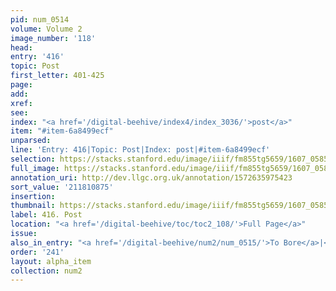 ```yaml
---
pid: num_0514
volume: Volume 2
image_number: '118'
head:
entry: '416'
topic: Post
first_letter: 401-425
page:
add:
xref:
see:
index: "<a href='/digital-beehive/index4/index_3036/'>post</a>"
item: "#item-6a8499ecf"
unparsed:
line: 'Entry: 416|Topic: Post|Index: post|#item-6a8499ecf'
selection: https://stacks.stanford.edu/image/iiif/fm855tg5659/1607_0585/901,875,2855,276/full/0/default.jpg
full_image: https://stacks.stanford.edu/image/iiif/fm855tg5659/1607_0585/full/full/0/default.jpg
annotation_uri: http://dev.llgc.org.uk/annotation/1572635975423
sort_value: '211810875'
insertion:
thumbnail: https://stacks.stanford.edu/image/iiif/fm855tg5659/1607_0585/901,875,600,180/250,/0/default.jpg
label: 416. Post
location: "<a href='/digital-beehive/toc/toc2_108/'>Full Page</a>"
issue:
also_in_entry: "<a href='/digital-beehive/num2/num_0515/'>To Bore</a>|<a href='/digital-beehive/num2/num_0516/'>Extemporality</a>"
order: '241'
layout: alpha_item
collection: num2
---
```

